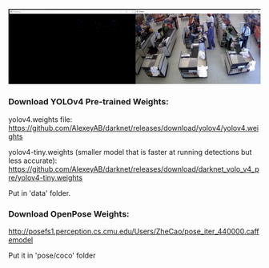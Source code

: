 <p align="center"><img src="./demo.gif"\></p>

### Download YOLOv4 Pre-trained Weights:

yolov4.weights file: 
https://github.com/AlexeyAB/darknet/releases/download/yolov4/yolov4.weights

yolov4-tiny.weights (smaller model that is faster at running detections but less accurate): https://github.com/AlexeyAB/darknet/releases/download/darknet_yolo_v4_pre/yolov4-tiny.weights

Put in 'data' folder.

### Download OpenPose Weights:

http://posefs1.perception.cs.cmu.edu/Users/ZheCao/pose_iter_440000.caffemodel

Put it in 'pose/coco' folder
